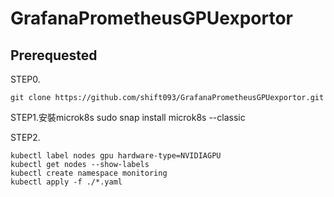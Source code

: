 # GrafanaPrometheusGPUexportor

## Prerequested
 STEP0.
 ```
 git clone https://github.com/shift093/GrafanaPrometheusGPUexportor.git
 ```
 STEP1.安裝microk8s
 sudo snap install microk8s --classic
 
 STEP2.
```shell
kubectl label nodes gpu hardware-type=NVIDIAGPU
kubectl get nodes --show-labels
kubectl create namespace monitoring
kubectl apply -f ./*.yaml

```
